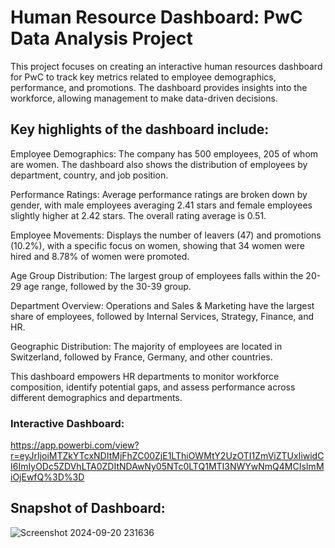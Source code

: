 # Human Resource Dashboard: PwC Data Analysis Project

This project focuses on creating an interactive human resources dashboard for PwC to track key metrics related to employee demographics, performance, and promotions. The dashboard provides insights into the workforce, allowing management to make data-driven decisions. 

## Key highlights of the dashboard include:

Employee Demographics: The company has 500 employees, 205 of whom are women. The dashboard also shows the distribution of employees by department, country, and job position.

Performance Ratings: Average performance ratings are broken down by gender, with male employees averaging 2.41 stars and female employees slightly higher at 2.42 stars. The overall rating average is 0.51.

Employee Movements: Displays the number of leavers (47) and promotions (10.2%), with a specific focus on women, showing that 34 women were hired and 8.78% of women were promoted.

Age Group Distribution: The largest group of employees falls within the 20-29 age range, followed by the 30-39 group.

Department Overview: Operations and Sales & Marketing have the largest share of employees, followed by Internal Services, Strategy, Finance, and HR.

Geographic Distribution: The majority of employees are located in Switzerland, followed by France, Germany, and other countries.

This dashboard empowers HR departments to monitor workforce composition, identify potential gaps, and assess performance across different demographics and departments.

### Interactive Dashboard:

https://app.powerbi.com/view?r=eyJrIjoiMTZkYTcxNDItMjFhZC00ZjE1LThiOWMtY2UzOTI1ZmViZTUxIiwidCI6ImIyODc5ZDVhLTA0ZDItNDAwNy05NTc0LTQ1MTI3NWYwNmQ4MCIsImMiOjEwfQ%3D%3D

## Snapshot of Dashboard:

![Screenshot 2024-09-20 231636](https://github.com/user-attachments/assets/0b8ba43a-94ef-4ee4-8b58-60b553168a10)
